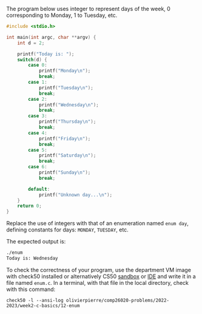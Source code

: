 The program below uses integer to represent days of the week, 0
corresponding to Monday, 1 to Tuesday, etc.

```c
#include <stdio.h>

int main(int argc, char **argv) {
    int d = 2;

    printf("Today is: ");
    switch(d) {
        case 0:
            printf("Monday\n");
            break;
        case 1:
            printf("Tuesday\n");
            break;
        case 2:
            printf("Wednesday\n");
            break;
        case 3:
            printf("Thursday\n");
            break;
        case 4:
            printf("Friday\n");
            break;
        case 5:
            printf("Saturday\n");
            break;
        case 6:
            printf("Sunday\n");
            break;

        default:
            printf("Unknown day...\n");
    }
    return 0;
}
```

Replace the use of integers with that of an enumeration named `enum day`,
defining constants for days: `MONDAY`, `TUESDAY`, etc.

The expected output is:

```bash
./enum
Today is: Wednesday
```

To check the correctness of your program, use the department VM image with check50 installed or alternatively CS50 [sandbox](sandbox.cs50.io)
or [IDE](ide.cs50.io) and write it in a file named `enum.c`. In a terminal,
with that file in the local directory, check with this command:
```shell
check50 -l --ansi-log olivierpierre/comp26020-problems/2022-2023/week2-c-basics/12-enum
```
